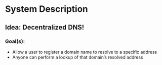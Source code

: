 # System Description
## Idea: Decentralized DNS!

### Goal(s):
* Allow a user to register a domain name to resolve to a specific address
* Anyone can perform a lookup of that domain’s resolved address
 

